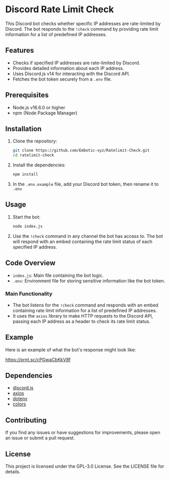 # Discord Rate Limit Check

This Discord bot checks whether specific IP addresses are rate-limited by Discord. The bot responds to the `!check` command by providing rate limit information for a list of predefined IP addresses.

## Features

- Checks if specified IP addresses are rate-limited by Discord.
- Provides detailed information about each IP address.
- Uses Discord.js v14 for interacting with the Discord API.
- Fetches the bot token securely from a `.env` file.

## Prerequisites

- Node.js v16.6.0 or higher
- npm (Node Package Manager)

## Installation

1. Clone the repository:
    ```sh
    git clone https://github.com/Embotic-xyz/Ratelimit-Check.git
    cd ratelimit-check
    ```

2. Install the dependencies:
    ```sh
    npm install
    ```

3. In the `.env.example` file, add your Discord bot token, then rename it to `.env`


## Usage

1. Start the bot:
    ```sh
    node index.js
    ```

2. Use the `!check` command in any channel the bot has access to. The bot will respond with an embed containing the rate limit status of each specified IP address.

## Code Overview

- `index.js`: Main file containing the bot logic.
- `.env`: Environment file for storing sensitive information like the bot token.

### Main Functionality

- The bot listens for the `!check` command and responds with an embed containing rate limit information for a list of predefined IP addresses.
- It uses the `axios` library to make HTTP requests to the Discord API, passing each IP address as a header to check its rate limit status.

## Example

Here is an example of what the bot's response might look like:

https://prnt.sc/cPGwaCbKkV8f

## Dependencies

- [discord.js](https://www.npmjs.com/package/discord.js)
- [axios](https://www.npmjs.com/package/axios)
- [dotenv](https://www.npmjs.com/package/dotenv)
- [colors](https://www.npmjs.com/package/colors)

## Contributing

If you find any issues or have suggestions for improvements, please open an issue or submit a pull request.

## License

This project is licensed under the GPL-3.0 License. See the LICENSE file for details.
